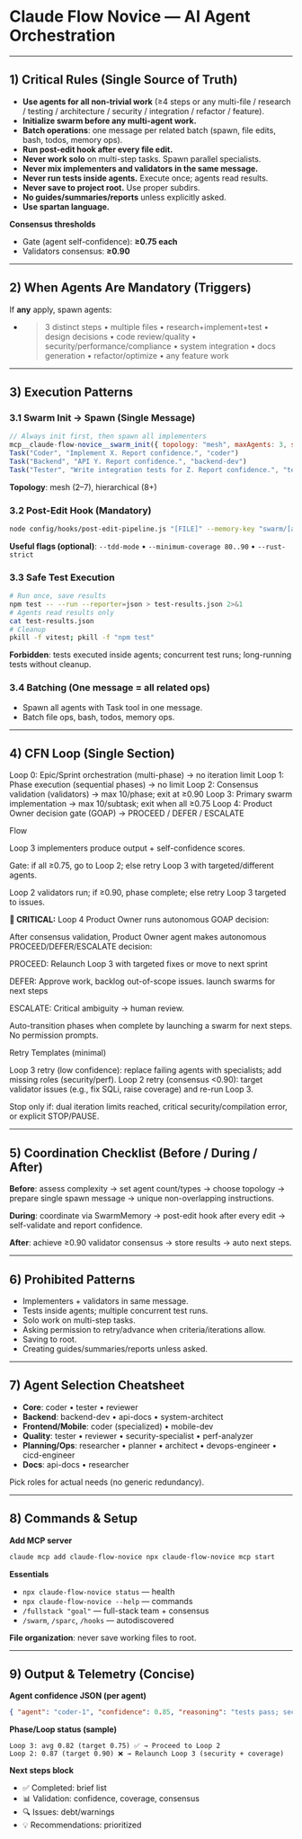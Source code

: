 
# Claude Flow Novice — AI Agent Orchestration

---

## 1) Critical Rules (Single Source of Truth)

* **Use agents for all non-trivial work** (≥4 steps or any multi-file / research / testing / architecture / security / integration / refactor / feature).
* **Initialize swarm before any multi-agent work.**
* **Batch operations**: one message per related batch (spawn, file edits, bash, todos, memory ops).
* **Run post-edit hook after every file edit.**
* **Never work solo** on multi-step tasks. Spawn parallel specialists.
* **Never mix implementers and validators in the same message.**
* **Never run tests inside agents.** Execute once; agents read results.
* **Never save to project root.** Use proper subdirs.
* **No guides/summaries/reports** unless explicitly asked.
* **Use spartan language.**

**Consensus thresholds**

* Gate (agent self-confidence): **≥0.75 each**
* Validators consensus: **≥0.90**

---

## 2) When Agents Are Mandatory (Triggers)

If **any** apply, spawn agents:

* > 3 distinct steps • multiple files • research+implement+test • design decisions • code review/quality • security/performance/compliance • system integration • docs generation • refactor/optimize • any feature work

---

## 3) Execution Patterns

### 3.1 Swarm Init → Spawn (Single Message)

```javascript
// Always init first, then spawn all implementers
mcp__claude-flow-novice__swarm_init({ topology: "mesh", maxAgents: 3, strategy: "balanced" })
Task("Coder", "Implement X. Report confidence.", "coder")
Task("Backend", "API Y. Report confidence.", "backend-dev")
Task("Tester", "Write integration tests for Z. Report confidence.", "tester")
```

**Topology**: mesh (2–7), hierarchical (8+)

### 3.2 Post-Edit Hook (Mandatory)

```bash
node config/hooks/post-edit-pipeline.js "[FILE]" --memory-key "swarm/[agent]/[step]"
```

**Useful flags (optional)**: `--tdd-mode` • `--minimum-coverage 80..90` • `--rust-strict`

### 3.3 Safe Test Execution

```bash
# Run once, save results
npm test -- --run --reporter=json > test-results.json 2>&1
# Agents read results only
cat test-results.json
# Cleanup
pkill -f vitest; pkill -f "npm test"
```

**Forbidden**: tests executed inside agents; concurrent test runs; long-running tests without cleanup.

### 3.4 Batching (One message = all related ops)

* Spawn all agents with Task tool in one message.
* Batch file ops, bash, todos, memory ops.

---

## 4) CFN Loop (Single Section)
Loop 0: Epic/Sprint orchestration (multi-phase) → no iteration limit
Loop 1: Phase execution (sequential phases) → no limit
Loop 2: Consensus validation (validators) → max 10/phase; exit at ≥0.90
Loop 3: Primary swarm implementation → max 10/subtask; exit when all ≥0.75
Loop 4: Product Owner decision gate (GOAP) → PROCEED / DEFER / ESCALATE

Flow

Loop 3 implementers produce output + self-confidence scores.

Gate: if all ≥0.75, go to Loop 2; else retry Loop 3 with targeted/different agents.

Loop 2 validators run; if ≥0.90, phase complete; else retry Loop 3 targeted to issues.

**🎯 CRITICAL:** Loop 4 Product Owner runs autonomous GOAP decision:

After consensus validation, Product Owner agent makes autonomous PROCEED/DEFER/ESCALATE decision:

PROCEED: Relaunch Loop 3 with targeted fixes or move to next sprint

DEFER: Approve work, backlog out-of-scope issues. launch swarms for next steps

ESCALATE: Critical ambiguity → human review.

Auto-transition phases when complete by launching a swarm for next steps. No permission prompts.

Retry Templates (minimal)

Loop 3 retry (low confidence): replace failing agents with specialists; add missing roles (security/perf).
Loop 2 retry (consensus <0.90): target validator issues (e.g., fix SQLi, raise coverage) and re-run Loop 3.

Stop only if: dual iteration limits reached, critical security/compilation error, or explicit STOP/PAUSE.

---

## 5) Coordination Checklist (Before / During / After)

**Before**: assess complexity → set agent count/types → choose topology → prepare single spawn message → unique non-overlapping instructions.

**During**: coordinate via SwarmMemory → post-edit hook after every edit → self-validate and report confidence.

**After**: achieve ≥0.90 validator consensus → store results → auto next steps.

---

## 6) Prohibited Patterns

* Implementers + validators in same message.
* Tests inside agents; multiple concurrent test runs.
* Solo work on multi-step tasks.
* Asking permission to retry/advance when criteria/iterations allow.
* Saving to root.
* Creating guides/summaries/reports unless asked.

---

## 7) Agent Selection Cheatsheet

* **Core**: coder • tester • reviewer
* **Backend**: backend-dev • api-docs • system-architect
* **Frontend/Mobile**: coder (specialized) • mobile-dev
* **Quality**: tester • reviewer • security-specialist • perf-analyzer
* **Planning/Ops**: researcher • planner • architect • devops-engineer • cicd-engineer
* **Docs**: api-docs • researcher

Pick roles for actual needs (no generic redundancy).

---

## 8) Commands & Setup

**Add MCP server**

```bash
claude mcp add claude-flow-novice npx claude-flow-novice mcp start
```

**Essentials**

* `npx claude-flow-novice status` — health
* `npx claude-flow-novice --help` — commands
* `/fullstack "goal"` — full-stack team + consensus
* `/swarm`, `/sparc`, `/hooks` — autodiscovered

**File organization**: never save working files to root.

---

## 9) Output & Telemetry (Concise)

**Agent confidence JSON (per agent)**

```json
{ "agent": "coder-1", "confidence": 0.85, "reasoning": "tests pass; security clean", "blockers": [] }
```

**Phase/Loop status (sample)**

```
Loop 3: avg 0.82 (target 0.75) ✅ → Proceed to Loop 2
Loop 2: 0.87 (target 0.90) ❌ → Relaunch Loop 3 (security + coverage)
```

**Next steps block**

* ✅ Completed: brief list
* 📊 Validation: confidence, coverage, consensus
* 🔍 Issues: debt/warnings
* 💡 Recommendations: prioritized

